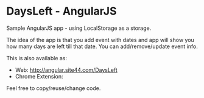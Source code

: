 DaysLeft - AngularJS
========

Sample AngularJS app - using LocalStorage as a storage. 

The idea of the app is that you add event with dates and app will show you how many days are left till that date. 
You can add/remove/update event info.

This is also available as:
- Web: http://angular.site44.com/DaysLeft
- Chrome Extension: 



Feel free to copy/reuse/change code.
